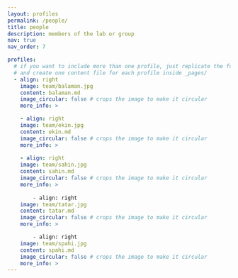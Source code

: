 ```yaml
---
layout: profiles
permalink: /people/
title: people
description: members of the lab or group
nav: true
nav_order: 7

profiles:
  # if you want to include more than one profile, just replicate the following block
  # and create one content file for each profile inside _pages/
  - align: right
    image: team/balaman.jpg
    content: balaman.md
    image_circular: false # crops the image to make it circular
    more_info: >

    - align: right
    image: team/ekin.jpg
    content: ekin.md
    image_circular: false # crops the image to make it circular
    more_info: >
    
    - align: right
    image: team/sahin.jpg
    content: sahin.md
    image_circular: false # crops the image to make it circular
    more_info: >
    
        - align: right
    image: team/tatar.jpg
    content: tatar.md
    image_circular: false # crops the image to make it circular
    more_info: >

        - align: right
    image: team/spahi.jpg
    content: spahi.md
    image_circular: false # crops the image to make it circular
    more_info: >
---
```

